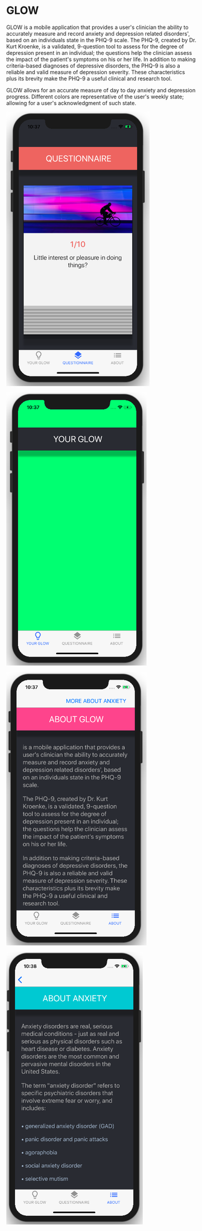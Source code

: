 # GLOW

GLOW is a mobile application that provides a user's clinician the ability to accurately measure and record anxiety and depression related disorders', based on an individuals state in the PHQ-9 scale. The PHQ-9, created by Dr. Kurt Kroenke, is a validated, 9-question tool to assess for the degree of depression present in an individual; the questions help the clinician assess the impact of the patient's symptoms on his or her life. In addition to making criteria-based diagnoses of depressive disorders, the PHQ-9 is also a reliable and valid measure of depression severity. These characteristics plus its brevity make the PHQ-9 a useful clinical and research tool.

GLOW allows for an accurate measure of day to day anxiety and depression progress. Different colors are representative of the user's weekly state; allowing for a user's acknowledgment of such state.


![app layout](https://github.com/JorgeEdPerezGa/glow/blob/master/assets/layout1.png?raw=true)

![app layout](https://github.com/JorgeEdPerezGa/glow/blob/master/assets/layoout2.png?raw=true)

![app layout](https://github.com/JorgeEdPerezGa/glow/blob/master/assets/layout3.png?raw=true)

![app layout](https://github.com/JorgeEdPerezGa/glow/blob/master/assets/layout4.png?raw=true)
